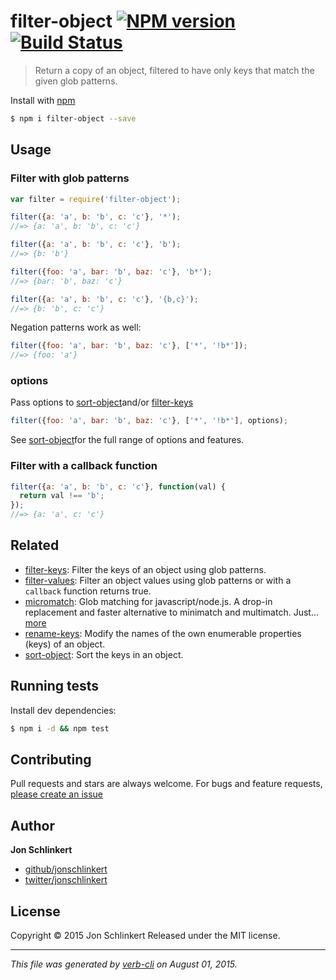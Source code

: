 # filter-object [![NPM version](https://badge.fury.io/js/filter-object.svg)](http://badge.fury.io/js/filter-object)  [![Build Status](https://travis-ci.org/jonschlinkert/filter-object.svg)](https://travis-ci.org/jonschlinkert/filter-object)

> Return a copy of an object, filtered to have only keys that match the given glob patterns.

Install with [npm](https://www.npmjs.com/)

```sh
$ npm i filter-object --save
```

## Usage

### Filter with glob patterns

```js
var filter = require('filter-object');

filter({a: 'a', b: 'b', c: 'c'}, '*');
//=> {a: 'a', b: 'b', c: 'c'}

filter({a: 'a', b: 'b', c: 'c'}, 'b');
//=> {b: 'b'}

filter({foo: 'a', bar: 'b', baz: 'c'}, 'b*');
//=> {bar: 'b', baz: 'c'}

filter({a: 'a', b: 'b', c: 'c'}, '{b,c}');
//=> {b: 'b', c: 'c'}
```

Negation patterns work as well:

```js
filter({foo: 'a', bar: 'b', baz: 'c'}, ['*', '!b*']);
//=> {foo: 'a'}
```

### options

Pass options to [sort-object](https://github.com/doowb/sort-object)and/or [filter-keys](https://github.com/jonschlinkert/filter-keys)

```js
filter({foo: 'a', bar: 'b', baz: 'c'}, ['*', '!b*'], options);
```

See [sort-object](https://github.com/doowb/sort-object)for the full range of options and features.

### Filter with a callback function

```js
filter({a: 'a', b: 'b', c: 'c'}, function(val) {
  return val !== 'b';
});
//=> {a: 'a', c: 'c'}
```

## Related

* [filter-keys](https://github.com/jonschlinkert/filter-keys): Filter the keys of an object using glob patterns.
* [filter-values](https://github.com/jonschlinkert/filter-values): Filter an object values using glob patterns or with a `callback` function returns true.
* [micromatch](https://github.com/jonschlinkert/micromatch): Glob matching for javascript/node.js. A drop-in replacement and faster alternative to minimatch and multimatch. Just… [more](https://github.com/jonschlinkert/micromatch)
* [rename-keys](https://github.com/jonschlinkert/rename-keys): Modify the names of the own enumerable properties (keys) of an object.
* [sort-object](https://github.com/doowb/sort-object): Sort the keys in an object.

## Running tests

Install dev dependencies:

```sh
$ npm i -d && npm test
```

## Contributing

Pull requests and stars are always welcome. For bugs and feature requests, [please create an issue](https://github.com/jonschlinkert/filter-object/issues/new)

## Author

**Jon Schlinkert**

+ [github/jonschlinkert](https://github.com/jonschlinkert)
+ [twitter/jonschlinkert](http://twitter.com/jonschlinkert)

## License

Copyright © 2015 Jon Schlinkert
Released under the MIT license.

***

_This file was generated by [verb-cli](https://github.com/assemble/verb-cli) on August 01, 2015._